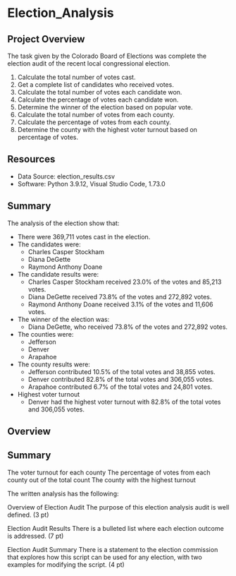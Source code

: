# Election_Analysis

## Project Overview
The task given by the Colorado Board of Elections was complete the election audit of the recent local congressional election.

1. Calculate the total number of votes cast.
2. Get a complete list of candidates who received votes.
3. Calculate the total number of votes each candidate won.
4. Calculate the percentage of votes each candidate won.
5. Determine the winner of the election based on popular vote.
6. Calculate the total number of votes from each county.
7. Calculate the percentage of votes from each county.
8. Determine the county with the highest voter turnout based on percentage of votes.

## Resources
- Data Source: election_results.csv
- Software: Python 3.9.12, Visual Studio Code, 1.73.0

## Summary
The analysis of the election show that:
- There were 369,711 votes cast in the election.
- The candidates were:
    - Charles Casper Stockham
    - Diana DeGette
    - Raymond Anthony Doane
- The candidate results were:
    - Charles Casper Stockham received 23.0% of the votes and 85,213 votes.
    - Diana DeGette received 73.8% of the votes and 272,892 votes.
    - Raymond Anthony Doane received 3.1% of the votes and 11,606 votes.
- The winner of the election was:
    - Diana DeGette, who received 73.8% of the votes and 272,892 votes.
- The counties were:
    - Jefferson
    - Denver
    - Arapahoe
- The county results were:
    - Jefferson contributed 10.5% of the total votes and 38,855 votes.
    - Denver contributed 82.8% of the total votes and 306,055 votes.
    - Arapahoe contributed 6.7% of the total votes and 24,801 votes.
- Highest voter turnout
    - Denver had the highest voter turnout with 82.8% of the total votes and 306,055 votes.
    
## Overview

## Summary
    
The voter turnout for each county
The percentage of votes from each county out of the total count
The county with the highest turnout


The written analysis has the following:

Overview of Election Audit
The purpose of this election analysis audit is well defined. (3 pt)

Election Audit Results
There is a bulleted list where each election outcome is addressed. (7 pt)

Election Audit Summary
There is a statement to the election commission that explores how this script can be used for any election, with two examples for modifying the script. (4 pt)
